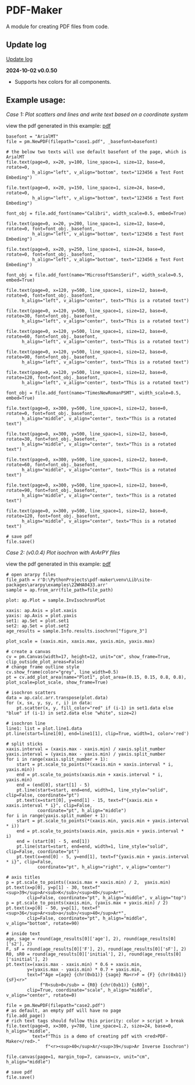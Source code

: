 # PDF-Maker
A module for creating PDF files from code.

## Update log

[Update log](/update/UPDATE_LOG.md)

**2024-10-02 v0.0.50**
* Supports hex colors for all components.

## Example usage:

*Case 1: Plot scatters and lines and write text based on a coordinate system*

view the pdf generated in this example: [pdf](tests/case1.pdf)
    
    basefont = "ArialMT"
    file = pm.NewPDF(filepath="case1.pdf", _basefont=basefont)

    # the below two texts will use default basefont of the page, which is ArialMT
    file.text(page=0, x=20, y=100, line_space=1, size=12, base=0, rotate=0,
              h_align="left", v_align="bottom", text="123456 ± Test Font Embeding")

    file.text(page=0, x=20, y=150, line_space=1, size=24, base=0, rotate=0,
              h_align="left", v_align="bottom", text="123456 ± Test Font Embeding")

    font_obj = file.add_font(name="Calibri", width_scale=0.5, embed=True)

    file.text(page=0, x=20, y=200, line_space=1, size=12, base=0, rotate=0, font=font_obj._basefont,
              h_align="left", v_align="bottom", text="123456 ± Test Font Embeding")

    file.text(page=0, x=20, y=250, line_space=1, size=24, base=0, rotate=0, font=font_obj._basefont,
              h_align="left", v_align="bottom", text="123456 ± Test Font Embeding")

    font_obj = file.add_font(name="MicrosoftSansSerif", width_scale=0.5, embed=True)

    file.text(page=0, x=120, y=500, line_space=1, size=12, base=0, rotate=0, font=font_obj._basefont,
          h_align="left", v_align="center", text="This is a rotated text")

    file.text(page=0, x=120, y=500, line_space=1, size=12, base=0, rotate=30, font=font_obj._basefont,
          h_align="left", v_align="center", text="This is a rotated text")

    file.text(page=0, x=120, y=500, line_space=1, size=12, base=0, rotate=60, font=font_obj._basefont,
          h_align="left", v_align="center", text="This is a rotated text")

    file.text(page=0, x=120, y=500, line_space=1, size=12, base=0, rotate=90, font=font_obj._basefont,
          h_align="left", v_align="center", text="This is a rotated text")

    file.text(page=0, x=120, y=500, line_space=1, size=12, base=0, rotate=120, font=font_obj._basefont,
          h_align="left", v_align="center", text="This is a rotated text")

    font_obj = file.add_font(name="TimesNewRomanPSMT", width_scale=0.5, embed=True)

    file.text(page=0, x=300, y=500, line_space=1, size=12, base=0, rotate=0, font=font_obj._basefont,
          h_align="middle", v_align="center", text="This is a rotated text")

    file.text(page=0, x=300, y=500, line_space=1, size=12, base=0, rotate=30, font=font_obj._basefont,
          h_align="middle", v_align="center", text="This is a rotated text")

    file.text(page=0, x=300, y=500, line_space=1, size=12, base=0, rotate=60, font=font_obj._basefont,
          h_align="middle", v_align="center", text="This is a rotated text")

    file.text(page=0, x=300, y=500, line_space=1, size=12, base=0, rotate=90, font=font_obj._basefont,
          h_align="middle", v_align="center", text="This is a rotated text")

    file.text(page=0, x=300, y=500, line_space=1, size=12, base=0, rotate=120, font=font_obj._basefont,
          h_align="middle", v_align="center", text="This is a rotated text")

    # save pdf
    file.save()


*Case 2: (v0.0.4) Plot isochron with ArArPY files*

view the pdf generated in this example: [pdf](tests/case2.pdf)

    # open ararpy files
    file_path = r'D:\PythonProjects\pdf-maker\venv\Lib\site-packages\ararpy\examples\22WHA0433.arr'
    sample = ap.from_arr(file_path=file_path)

    plot: ap.Plot = sample.InvIsochronPlot

    xaxis: ap.Axis = plot.xaxis
    yaxis: ap.Axis = plot.yaxis
    set1: ap.Set = plot.set1
    set2: ap.Set = plot.set2
    age_results = sample.Info.results.isochron["figure_3"]

    plot_scale = (xaxis.min, xaxis.max, yaxis.min, yaxis.max)

    # create a canvas
    cv = pm.Canvas(width=17, height=12, unit="cm", show_frame=True, clip_outside_plot_areas=False)
    # change frame outline style
    cv.show_frame(color="grey", line_width=0.5)
    pt = cv.add_plot_area(name="Plot1", plot_area=(0.15, 0.15, 0.8, 0.8), plot_scale=plot_scale, show_frame=True)

    # isochron scatters
    data = ap.calc.arr.transpose(plot.data)
    for (x, sx, y, sy, r, i) in data:
        pt.scatter(x, y, fill_color="red" if (i-1) in set1.data else "blue" if (i-1) in set2.data else "white", size=2)

    # isochron line
    line1: list = plot.line1.data
    pt.line(start=line1[0], end=line1[1], clip=True, width=1, color='red')

    # split sticks
    xaxis.interval = (xaxis.max - xaxis.min) / xaxis.split_number
    yaxis.interval = (yaxis.max - yaxis.min) / yaxis.split_number
    for i in range(xaxis.split_number + 1):
        start = pt.scale_to_points(*(xaxis.min + xaxis.interval * i, yaxis.min))
        end = pt.scale_to_points(xaxis.min + xaxis.interval * i, yaxis.min)
        end = (end[0], start[1] - 5)
        pt.line(start=start, end=end, width=1, line_style="solid", clip=False, coordinate="pt")
        pt.text(x=start[0], y=end[1] - 15, text=f"{xaxis.min + xaxis.interval * i}", clip=False,
                coordinate="pt", h_align="middle")
    for i in range(yaxis.split_number + 1):
        start = pt.scale_to_points(*(xaxis.min, yaxis.min + yaxis.interval * i))
        end = pt.scale_to_points(xaxis.min, yaxis.min + yaxis.interval * i)
        end = (start[0] - 5, end[1])
        pt.line(start=start, end=end, width=1, line_style="solid", clip=False, coordinate="pt")
        pt.text(x=end[0] - 5, y=end[1], text=f"{yaxis.min + yaxis.interval * i}", clip=False,
                coordinate="pt", h_align="right", v_align="center")

    # axis titles
    p = pt.scale_to_points((xaxis.max + xaxis.min) / 2,  yaxis.min)
    pt.text(x=p[0], y=p[1] - 30, text=f"<sup>39</sup>Ar<sub>K</sub>/<sup>40</sup>Ar*",
            clip=False, coordinate="pt", h_align="middle", v_align="top")
    p = pt.scale_to_points(xaxis.min, (yaxis.max + yaxis.min) / 2)
    pt.text(x=p[0] - 50, y=p[1], text=f"<sup>36</sup>Ar<sub>a</sub>/<sup>40</sup>Ar*",
            clip=False, coordinate="pt", h_align="middle", v_align="bottom", rotate=90)

    # inside text
    age, sage = round(age_results[0]['age'], 2), round(age_results[0]['s2'], 2)
    F, sF = round(age_results[0]['F'], 2), round(age_results[0]['sF'], 2)
    R0, sR0 = round(age_results[0]['initial'], 2), round(age_results[0]['sinitial'], 2)
    pt.text(x=(xaxis.max - xaxis.min) * 0.6 + xaxis.min,
            y=(yaxis.max - yaxis.min) * 0.7 + yaxis.min,
            text=f"Age ={age} {chr(0xb1)} {sage} Ma<r>F = {F} {chr(0xb1)} {sF}<r>"
                 f"R<sub>0</sub> = {R0} {chr(0xb1)} {sR0}",
            clip=True, coordinate="scale", h_align="middle", v_align="center", rotate=0)

    file = pm.NewPDF(filepath="case2.pdf")
    # as default, an empty pdf will have no page
    file.add_page()
    # rich text tags should follow this priority: color > script > break
    file.text(page=0, x=300, y=780, line_space=1.2, size=24, base=0, h_align="middle",
              text=f"This is a demo of creating pdf with <red>PDF-Maker</red>."
                   f"<r><sup>40</sup>Ar/<sup>39</sup>Ar Inverse Isochron")

    file.canvas(page=1, margin_top=7, canvas=cv, unit="cm", h_align="middle")

    # save pdf
    file.save()
    